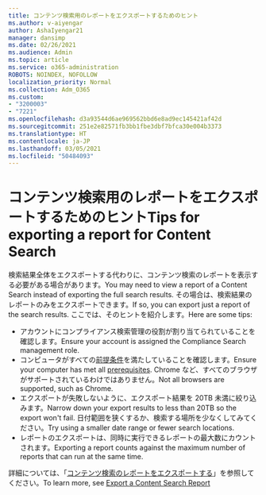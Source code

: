 ```yaml
---
title: コンテンツ検索用のレポートをエクスポートするためのヒント
ms.author: v-aiyengar
author: AshaIyengar21
manager: dansimp
ms.date: 02/26/2021
ms.audience: Admin
ms.topic: article
ms.service: o365-administration
ROBOTS: NOINDEX, NOFOLLOW
localization_priority: Normal
ms.collection: Adm_O365
ms.custom:
- "3200003"
- "7221"
ms.openlocfilehash: d3a93544d6ae969562bbd6e8ad9ec145421af42d
ms.sourcegitcommit: 251e2e82571fb3bb1fbe3dbf7bfca30e004b3373
ms.translationtype: HT
ms.contentlocale: ja-JP
ms.lasthandoff: 03/05/2021
ms.locfileid: "50484093"
---
```

# <a name="tips-for-exporting-a-report-for-content-search"></a><span data-ttu-id="b7f93-102">コンテンツ検索用のレポートをエクスポートするためのヒント</span><span class="sxs-lookup"><span data-stu-id="b7f93-102">Tips for exporting a report for Content Search</span></span>

<span data-ttu-id="b7f93-103">検索結果全体をエクスポートする代わりに、コンテンツ検索のレポートを表示する必要がある場合があります。</span><span class="sxs-lookup"><span data-stu-id="b7f93-103">You may need to view a report of a Content Search instead of exporting the full search results.</span></span> <span data-ttu-id="b7f93-104">その場合は、検索結果のレポートのみをエクスポートできます。</span><span class="sxs-lookup"><span data-stu-id="b7f93-104">If so, you can export just a report of the search results.</span></span> <span data-ttu-id="b7f93-105">ここでは、そのヒントを紹介します。</span><span class="sxs-lookup"><span data-stu-id="b7f93-105">Here are some tips:</span></span>

- <span data-ttu-id="b7f93-106">アカウントにコンプライアンス検索管理の役割が割り当てられていることを確認します。</span><span class="sxs-lookup"><span data-stu-id="b7f93-106">Ensure your account is assigned the Compliance Search management role.</span></span>
- <span data-ttu-id="b7f93-107">コンピュータがすべての[前提条件](https://go.microsoft.com/fwlink/?linkid=2102407)を満たしていることを確認します。</span><span class="sxs-lookup"><span data-stu-id="b7f93-107">Ensure your computer has met all [prerequisites](https://go.microsoft.com/fwlink/?linkid=2102407).</span></span> <span data-ttu-id="b7f93-108">Chrome など、すべてのブラウザがサポートされているわけではありません。</span><span class="sxs-lookup"><span data-stu-id="b7f93-108">Not all browsers are supported, such as Chrome.</span></span>
- <span data-ttu-id="b7f93-109">エクスポートが失敗しないように、エクスポート結果を 20TB 未満に絞り込みます。</span><span class="sxs-lookup"><span data-stu-id="b7f93-109">Narrow down your export results to less than 20TB so the export won't fail.</span></span> <span data-ttu-id="b7f93-110">日付範囲を狭くするか、検索する場所を少なくしてみてください。</span><span class="sxs-lookup"><span data-stu-id="b7f93-110">Try using a smaller date range or fewer search locations.</span></span>
- <span data-ttu-id="b7f93-111">レポートのエクスポートは、同時に実行できるレポートの最大数にカウントされます。</span><span class="sxs-lookup"><span data-stu-id="b7f93-111">Exporting a report counts against the maximum number of reports that can run at the same time.</span></span>

<span data-ttu-id="b7f93-112">詳細については、「[コンテンツ検索のレポートをエクスポートする](https://go.microsoft.com/fwlink/?linkid=2102409)」を参照してください。</span><span class="sxs-lookup"><span data-stu-id="b7f93-112">To learn more, see [Export a Content Search Report](https://go.microsoft.com/fwlink/?linkid=2102409)</span></span>